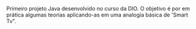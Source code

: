 Primeiro projeto Java desenvolvido no curso da DIO.
O objetivo é por em prática algumas teorias aplicando-as em uma analogia básica de 'Smart Tv".
